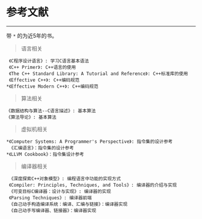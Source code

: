 # 参考文献

---

带 `*` 的为近5年的书。

> 语言相关

```
 《C程序设计语言》: 学习C语言基本语法
 《C++ Primer》: C++语言的使用
 《The C++ Standard Library: A Tutorial and Reference》: C++标准库的使用
 《Effective C++》: C++编码规范
*《Effective Modern C++》: C++编码规范
```

> 算法相关

```
《数据结构与算法--C语言描述》: 基本算法
《算法导论》: 基本算法
```

> 虚拟机相关

```
*《Computer Systems: A Programmer's Perspective》: 指令集的设计参考
 《汇编语言》：指令集的设计参考
*《LLVM Cookbook》：指令集设计参考
```

> 编译器相关

```
 《深度探索C++对象模型》: 编程语言中功能的实现方式
 《Compiler: Principles, Techniques, and Tools》: 编译器的介绍与实现
 《可变目标C编译器：设计与实现》: 编译器的实现
 《Parsing Techniques》: 编译器前端
 《自己动手构造编译系统：编译、汇编与链接》：编译器实现
 《自己动手写编译器、链接器》：编译器实现
```
